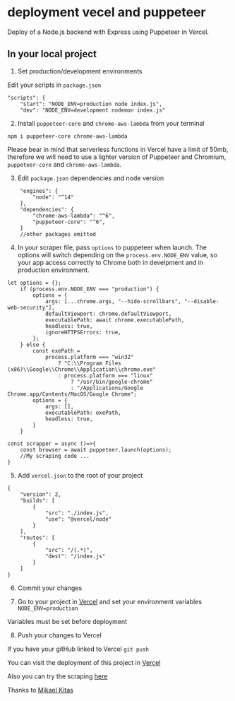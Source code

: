 # deployment vecel and puppeteer
Deploy of a Node.js backend with Express using Puppeteer in Vercel.


## In your local project

1. Set production/development environments

Edit your scripts in `package.json`

```
"scripts": {
    "start": "NODE_ENV=production node index.js",
    "dev": "NODE_ENV=development nodemon index.js"
```

2. Install `puppeteer-core` and `chrome-aws-lambda` from your terminal
```
npm i puppeteer-core chrome-aws-lambda
```
Please bear in mind that serverless functions in Vercel have a limit of 50mb, therefore we will need to use a lighter version of Puppeteer and Chromium, `puppeteer-core` and `chrome-aws-lambda`.


3. Edit `package.json` dependencies and node version
```
    "engines": {
        "node": "^14"
    },
    "dependencies": {
        "chrome-aws-lambda": "^6",
        "puppeteer-core": "^6", 
    }
    //other packages omitted
```


4. In your scraper file, pass `options` to puppeteer when launch. The options will switch depending on the `process.env.NODE_ENV` value, so your app access correctly to Chrome both in develpment and in production environment.
```
let options = {}; 
    if (process.env.NODE_ENV === "production") {
        options = {
            args: [...chrome.args, "--hide-scrollbars", "--disable-web-security"],
            defaultViewport: chrome.defaultViewport,
            executablePath: await chrome.executablePath,
            headless: true,
            ignoreHTTPSErrors: true,
        };
    } else {
        const exePath =
            process.platform === "win32"
                ? "C:\\Program Files (x86)\\Google\\Chrome\\Application\\chrome.exe"
                : process.platform === "linux"
                    ? "/usr/bin/google-chrome"
                    : "/Applications/Google Chrome.app/Contents/MacOS/Google Chrome";
        options = {
            args: [],
            executablePath: exePath,
            headless: true,
        }
    } 

const scrapper = async ()=>{
    const browser = await puppeteer.launch(options);
    //My scraping code ...
}
```

5. Add `vercel.json` to the root of your project 
```
{
    "version": 2,
    "builds": [
        {
            "src": "./index.js",
            "use": "@vercel/node"
        }
    ],
    "routes": [
        {
            "src": "/(.*)",
            "dest": "/index.js"
        }
    ]
}
```

6. Commit your changes

7. Go to your project in [Vercel](https://vercel.com/dashboard) and set your environment variables 
`NODE_ENV=production`

Variables must be set before deployment

8. Push your changes to Vercel

If you have your gitHub linked to Vercel
`git push`

You can visit the deployment of this project in [Vercel](https://despliegue-vercel-rama-express.vercel.app/)

Also you can try the scraping [here](https://despliegue-vercel-rama-express.vercel.app/film/scrap)

Thanks to [Mikael Kitas](https://github.com/michaelkitas/Puppeteer-Vercel/blob/master/index.js)


